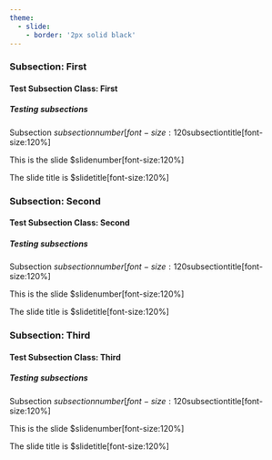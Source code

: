 ```yaml
---
theme:
  - slide:
    - border: '2px solid black'
---
```


### Subsection: First

#### Test Subsection Class: First

##### Testing subsections

Subsection $subsectionnumber[font-size:120%].$subsectiontitle[font-size:120%]

This is the slide $slidenumber[font-size:120%]

The slide title is $slidetitle[font-size:120%]

### Subsection: Second

#### Test Subsection Class: Second

##### Testing subsections

Subsection $subsectionnumber[font-size:120%].$subsectiontitle[font-size:120%]

This is the slide $slidenumber[font-size:120%]

The slide title is $slidetitle[font-size:120%]

### Subsection: Third

#### Test Subsection Class: Third

##### Testing subsections

Subsection $subsectionnumber[font-size:120%].$subsectiontitle[font-size:120%]

This is the slide $slidenumber[font-size:120%]

The slide title is $slidetitle[font-size:120%]
